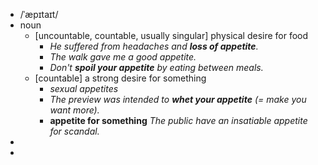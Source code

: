 - /ˈæpɪtaɪt/
- noun
	- [uncountable, countable, usually singular] physical desire for food
		- *He suffered from headaches and ***loss of appetite***.*
		- *The walk gave me a good appetite.*
		- *Don't ***spoil your appetite*** by eating between meals.*
	- [countable] a strong desire for something
		- *sexual appetites*
		- *The preview was intended to ***whet your appetite*** (= make you want more).*
		- **appetite for something** *The public have an insatiable appetite for scandal.*
-
-